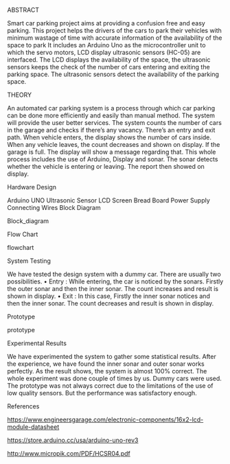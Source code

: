 ABSTRACT

Smart car parking project aims at providing a confusion free and easy parking. This project helps the drivers of the cars to park their vehicles with minimum wastage of time with accurate information of the availability of the space to park It includes an Arduino Uno as the microcontroller unit to which the servo motors, LCD display ultrasonic sensors (HC-05) are interfaced. The LCD displays the availability of the space, the ultrasonic sensors keeps the check of the number of cars entering and exiting the parking space. The ultrasonic sensors detect the availability of the parking space.

THEORY

An automated car parking system is a process through which car parking can be done more efficiently and easily than manual method. The system will provide the user better services. The system counts the number of cars in the garage and checks if there’s any vacancy. There’s an entry and exit path. When vehicle enters, the display shows the number of cars inside. When any vehicle leaves, the count decreases and shown on display. If the garage is full. The display will show a message regarding that. This whole process includes the use of Arduino, Display and sonar. The sonar detects whether the vehicle is entering or leaving. The report then showed on display.

Hardware Design

Arduino UNO
Ultrasonic Sensor
LCD Screen
Bread Board
Power Supply
Connecting Wires
Block Diagram

Block_diagram

Flow Chart

flowchart

System Testing

We have tested the design system with a dummy car. There are usually two possibilities. • Entry : While entering, the car is noticed by the sonars. Firstly the outer sonar and then the inner sonar. The count increases and result is shown in display. • Exit : In this case, Firstly the inner sonar notices and then the inner sonar. The count decreases and result is shown in display.

Prototype

prototype

Experimental Results

We have experimented the system to gather some statistical results. After the experience, we have found the inner sonar and outer sonar works perfectly. As the result shows, the system is almost 100% correct. The whole experiment was done couple of times by us. Dummy cars were used. The prototype was not always correct due to the limitations of the use of low quality sensors. But the performance was satisfactory enough.

References

https://www.engineersgarage.com/electronic-components/16x2-lcd-module-datasheet

https://store.arduino.cc/usa/arduino-uno-rev3

http://www.micropik.com/PDF/HCSR04.pdf
